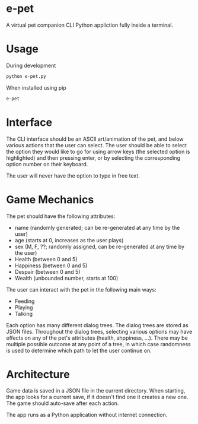# e-pet

A virtual pet companion CLI Python appliction fully inside a terminal.

# Usage

During development
```sh
python e-pet.py
```

When installed using pip
```sh
e-pet
```

# Interface

The CLI interface should be an ASCII art/animation of the pet, and below various actions that the user can select. The user should be able to select the option they would like to go for using arrow keys (the selected option is highlighted) and then pressing enter, or by selecting the corresponding option number on their keyboard.

The user will never have the option to type in free text.

# Game Mechanics

The pet should have the following attributes:
- name (randomly generated; can be re-generated at any time by the user)
- age (starts at 0, increases as the user plays)
- sex (M, F, ??; randomly assigned, can be re-generated at any time by the user)
- Health (between 0 and 5)
- Happiness (between 0 and 5)
- Despair (between 0 and 5)
- Wealth (unbounded number, starts at 100)

The user can interact with the pet in the following main ways:
- Feeding
- Playing
- Talking

Each option has many different dialog trees. The dialog trees are stored as JSON files. Throughout the dialog trees, selecting various options may have effects on any of the pet's attributes (health, ahppiness, ...). There may be multiple possible outcome at any point of a tree, in which case randomness is used to determine which path to let the user continue on.


# Architecture

Game data is saved in a JSON file in the current directory. When starting, the app looks for a current save, if it doesn't find one it creates a new one. The game should auto-save after each action.

The app runs as a Python application without internet connection.